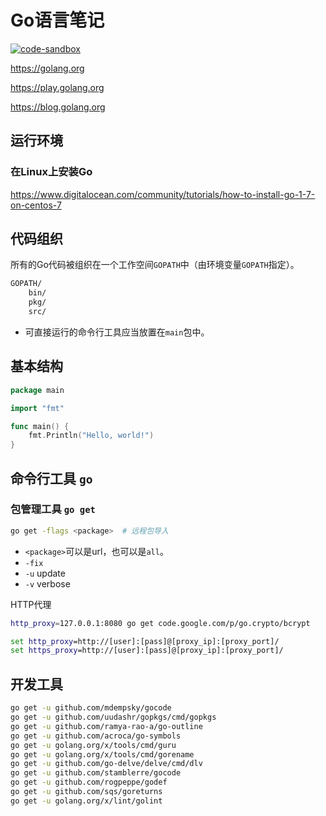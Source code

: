 # Go语言笔记

[![code-sandbox](https://img.shields.io/badge/code--sandbox-29b7cb.svg)](https://github.com/lightyears1998/code-sandbox/blob/master/lang/go)

<https://golang.org>

<https://play.golang.org>

<https://blog.golang.org>

## 运行环境

### 在Linux上安装Go

<https://www.digitalocean.com/community/tutorials/how-to-install-go-1-7-on-centos-7>

## 代码组织

所有的Go代码被组织在一个工作空间`GOPATH`中（由环境变量`GOPATH`指定）。

```txt
GOPATH/
    bin/
    pkg/
    src/
```

- 可直接运行的命令行工具应当放置在`main`包中。

## 基本结构

```go
package main

import "fmt"

func main() {
    fmt.Println("Hello, world!")
}
```



## 命令行工具 `go`

### 包管理工具 `go get`

```sh
go get -flags <package>  # 远程包导入
```

- `<package>`可以是url，也可以是`all`。
- `-fix`
- `-u` update
- `-v` verbose

HTTP代理

```bash
http_proxy=127.0.0.1:8080 go get code.google.com/p/go.crypto/bcrypt  
```

```cmd
set http_proxy=http://[user]:[pass]@[proxy_ip]:[proxy_port]/
set https_proxy=http://[user]:[pass]@[proxy_ip]:[proxy_port]/
```

## 开发工具

```sh
go get -u github.com/mdempsky/gocode
go get -u github.com/uudashr/gopkgs/cmd/gopkgs
go get -u github.com/ramya-rao-a/go-outline
go get -u github.com/acroca/go-symbols
go get -u golang.org/x/tools/cmd/guru
go get -u golang.org/x/tools/cmd/gorename
go get -u github.com/go-delve/delve/cmd/dlv
go get -u github.com/stamblerre/gocode
go get -u github.com/rogpeppe/godef
go get -u github.com/sqs/goreturns
go get -u golang.org/x/lint/golint
```

